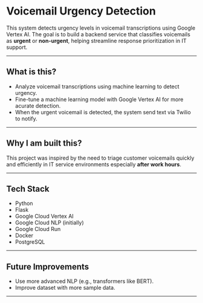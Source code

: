 # Voicemail Urgency Detection

This system detects urgency levels in voicemail transcriptions using Google Vertex AI. The goal is to build a backend service that classifies voicemails as **urgent** or **non-urgent**, helping streamline response prioritization in IT support.

---

## What is this?

- Analyze voicemail transcriptions using machine learning to detect urgency.
- Fine-tune a machine learning model with Google Vertex AI for more acurate detection.
- When the urgent voicemail is detected, the system send text via Twilio to notify.

---

## Why I am built this?

This project was inspired by the need to triage customer voicemails quickly and efficiently in IT service environments especially **after work hours**.

---

## Tech Stack

- Python
- Flask
- Google Cloud Vertex AI
- Google Cloud NLP (initially)
- Google Cloud Run
- Docker
- PostgreSQL

---

## Future Improvements

- Use more advanced NLP (e.g., transformers like BERT).
- Improve dataset with more sample data.

---




